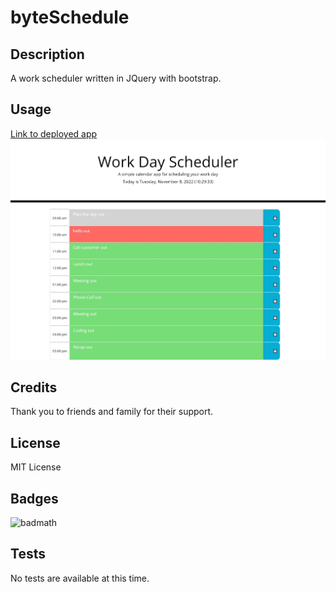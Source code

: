 # byteSchedule

## Description

A work scheduler written in JQuery with bootstrap.

## Usage

[Link to deployed app]()
![screenshot](./assets/images/screenshot.png)

## Credits

Thank you to friends and family for their support.

## License

MIT License

## Badges

![badmath](https://img.shields.io/github/languages/top/nielsenjared/badmath)

## Tests

No tests are available at this time.



